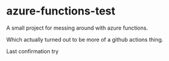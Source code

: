 # azure-functions-test
A small project for messing around with azure functions.

Which actually turned out to be more of a github actions thing.

Last confirmation try
